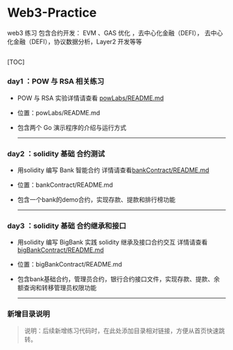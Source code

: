 # Web3-Practice
web3 练习 包含合约开发： EVM 、GAS 优化 ，去中心化金融（DEFI）， 去中心化金融（DEFI），协议数据分析，Layer2 开发等等

## 

[TOC]

### day1 ：POW 与 RSA 相关练习
- POW 与 RSA 实验详情请查看 [powLabs/README.md](powLabs/README.md)

- 位置：powLabs/README.md

- 包含两个 Go 演示程序的介绍与运行方式

  ------
  

### day2 ：solidity 基础 合约测试
- 用solidity 编写 Bank 智能合约  详情请查看[bankContract/README.md](bankContract/README.md)
- 位置：bankContract/README.md
- 包含一个bank的demo合约，实现存款、提款和排行榜功能

  ------


### day3 ：solidity 基础 合约继承和接口
- 用solidity 编写 BigBank 实践 solidity 继承及接口合约交互  详情请查看[bigBankContract/README.md](bigBankContract/README.md)
- 位置：bigBankContract/README.md
- 包含bank基础合约，管理员合约，银行合约接口文件，实现存款、提款、余额查询和转移管理员权限功能

  ------




### 新增目录说明

> 说明：后续新增练习代码时，在此处添加目录相对链接，方便从首页快速跳转。
